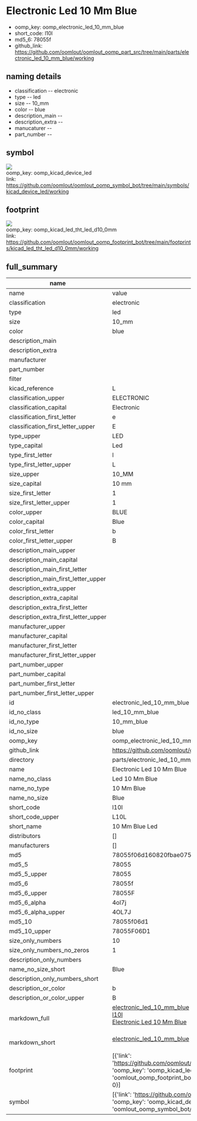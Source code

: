 # Electronic Led 10 Mm Blue

  
* oomp_key: oomp_electronic_led_10_mm_blue 
* short_code: l10l
* md5_6: 78055f  
* github_link: https://github.com/oomlout/oomlout_oomp_part_src/tree/main/parts/electronic_led_10_mm_blue/working  
## naming details
* classification -- electronic
* type -- led
* size -- 10_mm
* color -- blue
* description_main -- 
* description_extra -- 
* manucaturer -- 
* part_number -- 



## symbol

![](symbol/{index}}/working/working_600.png)  
oomp_key: oomp_kicad_device_led  
link: https://github.com/oomlout/oomlout_oomp_symbol_bot/tree/main/symbols/kicad_device_led/working  

## footprint

![](footprint/{index}/working/working_600.png)  
oomp_key: oomp_kicad_led_tht_led_d10_0mm  
link: https://github.com/oomlout/oomlout_oomp_footprint_bot/tree/main/footprints/kicad_led_tht_led_d10_0mm/working  

## full_summary
| name | value | 
| --- | --- | 
| name | value | 
| classification | electronic | 
| type | led | 
| size | 10_mm | 
| color | blue | 
| description_main |  | 
| description_extra |  | 
| manufacturer |  | 
| part_number |  | 
| filter |  | 
| kicad_reference | L | 
| classification_upper | ELECTRONIC | 
| classification_capital | Electronic | 
| classification_first_letter | e | 
| classification_first_letter_upper | E | 
| type_upper | LED | 
| type_capital | Led | 
| type_first_letter | l | 
| type_first_letter_upper | L | 
| size_upper | 10_MM | 
| size_capital | 10 mm | 
| size_first_letter | 1 | 
| size_first_letter_upper | 1 | 
| color_upper | BLUE | 
| color_capital | Blue | 
| color_first_letter | b | 
| color_first_letter_upper | B | 
| description_main_upper |  | 
| description_main_capital |  | 
| description_main_first_letter |  | 
| description_main_first_letter_upper |  | 
| description_extra_upper |  | 
| description_extra_capital |  | 
| description_extra_first_letter |  | 
| description_extra_first_letter_upper |  | 
| manufacturer_upper |  | 
| manufacturer_capital |  | 
| manufacturer_first_letter |  | 
| manufacturer_first_letter_upper |  | 
| part_number_upper |  | 
| part_number_capital |  | 
| part_number_first_letter |  | 
| part_number_first_letter_upper |  | 
| id | electronic_led_10_mm_blue | 
| id_no_class | led_10_mm_blue | 
| id_no_type | 10_mm_blue | 
| id_no_size | blue | 
| oomp_key | oomp_electronic_led_10_mm_blue | 
| github_link | https://github.com/oomlout/oomlout_oomp_part_src/tree/main/parts/electronic_led_10_mm_blue/working | 
| directory | parts/electronic_led_10_mm_blue | 
| name | Electronic Led 10 Mm Blue | 
| name_no_class | Led 10 Mm Blue | 
| name_no_type | 10 Mm Blue | 
| name_no_size | Blue | 
| short_code | l10l | 
| short_code_upper | L10L | 
| short_name | 10 Mm Blue Led | 
| distributors | [] | 
| manufacturers | [] | 
| md5 | 78055f06d160820fbae0757e8a0f65f1 | 
| md5_5 | 78055 | 
| md5_5_upper | 78055 | 
| md5_6 | 78055f | 
| md5_6_upper | 78055F | 
| md5_6_alpha | 4ol7j | 
| md5_6_alpha_upper | 4OL7J | 
| md5_10 | 78055f06d1 | 
| md5_10_upper | 78055F06D1 | 
| size_only_numbers | 10 | 
| size_only_numbers_no_zeros | 1 | 
| description_only_numbers |  | 
| name_no_size_short | Blue | 
| description_only_numbers_short |   | 
| description_or_color | b  | 
| description_or_color_upper | B  | 
| markdown_full | [electronic_led_10_mm_blue](https://github.com/oomlout/oomlout_oomp_part_src/tree/main/parts/electronic_led_10_mm_blue/working)<br>[l10l](https://github.com/oomlout/oomlout_oomp_part_src/tree/main/parts/electronic_led_10_mm_blue/working)<br>[Electronic Led 10 Mm Blue](https://github.com/oomlout/oomlout_oomp_part_src/tree/main/parts/electronic_led_10_mm_blue/working)<br><br> | 
| markdown_short | [electronic_led_10_mm_blue](https://github.com/oomlout/oomlout_oomp_part_src/tree/main/parts/electronic_led_10_mm_blue/working)<br><br> | 
| footprint | [{'link': 'https://github.com/oomlout/oomlout_oomp_footprint_bot/tree/main/foootprntss/kicad_led_tht_led_d10_0mm', 'oomp_key': 'oomp_kicad_led_tht_led_d10_0mm', 'directory': 'oomlout_oomp_footprint_bot/footprints/kicad_led_tht_led_d10_0mm//working/working.kicad_mod', 'index': 0}] | 
| symbol | [{'link': 'https://github.com/oomlout/oomlout_oomp_symbol_bot/tree/main/symbols/kicad_device_led', 'oomp_key': 'oomp_kicad_device_led', 'directory': 'oomlout_oomp_symbol_bot/symbols/kicad_device_led//working/working.kicad_sym', 'index': 0}] | 
